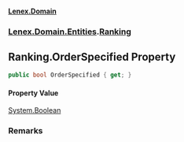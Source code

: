 #### [Lenex.Domain](index.md 'index')
### [Lenex.Domain.Entities](Lenex.Domain.Entities.md 'Lenex.Domain.Entities').[Ranking](Lenex.Domain.Entities.Ranking.md 'Lenex.Domain.Entities.Ranking')

## Ranking.OrderSpecified Property

```csharp
public bool OrderSpecified { get; }
```

#### Property Value
[System.Boolean](https://docs.microsoft.com/en-us/dotnet/api/System.Boolean 'System.Boolean')

### Remarks